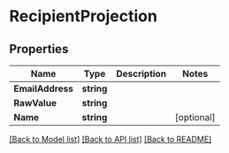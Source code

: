 # RecipientProjection

## Properties

Name | Type | Description | Notes
------------ | ------------- | ------------- | -------------
**EmailAddress** | **string** |  | 
**RawValue** | **string** |  | 
**Name** | **string** |  | [optional] 

[[Back to Model list]](../README#documentation-for-models) [[Back to API list]](../README#documentation-for-api-endpoints) [[Back to README]](../README)


